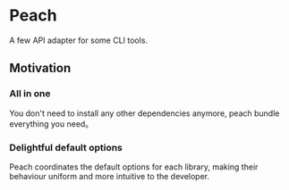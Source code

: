 # Peach

A few API adapter for some CLI tools.

## Motivation

### All in one

You don't need to install any other dependencies anymore, peach bundle everything you need。

### Delightful default options

Peach coordinates the default options for each library, making their behaviour uniform and more intuitive to the developer.
